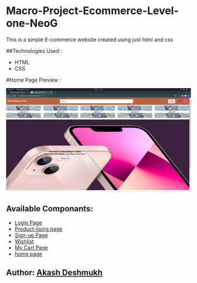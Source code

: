 # Macro-Project-Ecommerce-Level-one-NeoG
 
This is a simple E-commerce website created using just html and css

##Technologies Used :
- HTML
- CSS

#Home Page Preview :

![screenshot](home%202.png)


## Available Componants:
- [Login Page](https://jolly-hypatia-c8c41d.netlify.app/login/login.html)
- [Product-lising page](https://jolly-hypatia-c8c41d.netlify.app/product-listing-page/product-listing.html)
- [Sign-up Page](https://jolly-hypatia-c8c41d.netlify.app/signup/signup.html)
- [Wishlist](https://jolly-hypatia-c8c41d.netlify.app/wishlist/wishlist.html)
- [My Cart Page](https://jolly-hypatia-c8c41d.netlify.app/my-cart/my-cart.html)
- [home page](https://jolly-hypatia-c8c41d.netlify.app/index.html)

## Author: [Akash Deshmukh](https://github.com/DeshmukhAkash2000)
